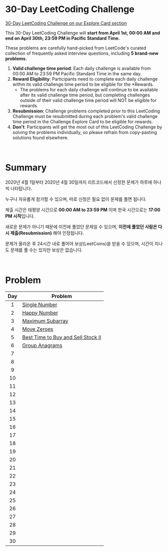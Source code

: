 # 30-Day LeetCoding Challenge

 [30-Day LeetCoding Challenge on our Explore Card section](https://leetcode.com/explore/featured/card/30-day-leetcoding-challenge/)

This 30-Day LeetCoding Challenge will **start from April 1st, 00:00 AM and end on April 30th, 23:59 PM in Pacific Standard Time.**

These problems are carefully hand-picked from LeetCode's curated collection of frequently asked interview questions, including **5 brand-new problems.**

1. **Valid challenge time period**: Each daily challenge is available from 00:00 AM to 23:59 PM Pacific Standard Time in the same day.
2. **Reward Eligibility**: Participants need to complete each daily challenge within its valid challenge time period to be eligible for the *Rewards.
    - The problems for each daily challenge will continue to be available after its valid challenge time period, but completing challenges outside of their valid challenge time period will NOT be eligible for rewards.
3. **Resubmission**: Challenge problems completed prior to this LeetCoding Challenge must be resubmitted during each problem's valid challenge time period in the Challenge Explore Card to be eligible for rewards.
4. **Don't**: Participants will get the most out of this LeetCoding Challenge by solving the problems individually, so please refrain from copy-pasting solutions found elsewhere.

<br>

# Summary

2020년 4월 1일부터 2020년 4월 30일까지 리트코드에서 선정한 문제가 하루에 하나씩 나타탑니다.

누구나 자유롭게 참가할 수 있으며, 따로 신청은 필요 없이 문제를 풀면 됩니다.

제출 시간은 태평양 시간으로 **00:00 AM to 23:59 PM** 이며 한국 시간으로는 **17:00 PM 시작**입니다.

새로운 문제가 아니기 때문에 이전에 풀었던 문제일 수 있으며, **이전에 풀었던 사람은 다시 제출(Resubmission)** 해야 인정됩니다.

문제가 올라온 후 24시간 내로 풀어야 보상(LeetCoins)을 받을 수 있으며, 시간이 지나도 문제를 풀 수는 있지만 보상은 없습니다.

<br>

# Problem

Day  | Problem
:--: | --
1 | [Single Number](./2020-04-01/README.md)
2 | [Happy Number](./2020-04-02/README.md)
3 | [Maximum Subarray](./2020-04-03/README.md)
4 | [Move Zeroes](./2020-04-04/README.md)
5 | [Best Time to Buy and Sell Stock II](./2020-04-05/README.md)
6 | [Group Anagrams](./2020-04-06/README.md)
7 |
8 |
9 |
10 |
11 |
12 |
13 |
14 |
15 |
16 |
17 |
18 |
19 |
20 |
21 |
22 |
23 |
24 |
25 |
26 |
27 |
28 |
29 |
30 |
